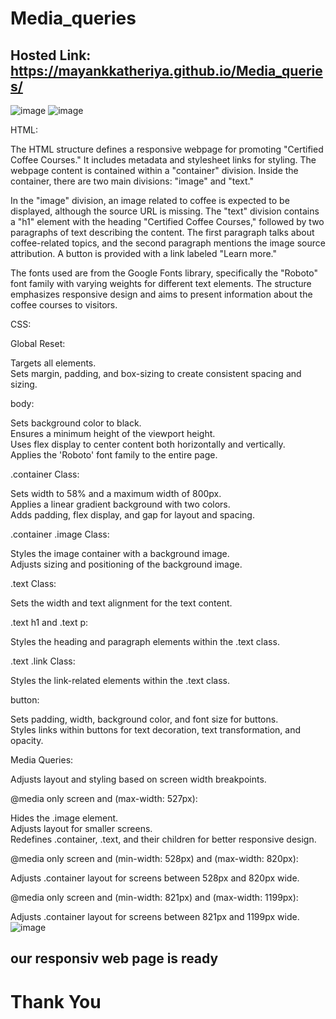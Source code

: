 # Media_queries
## Hosted Link: https://mayankkatheriya.github.io/Media_queries/
![image](https://github.com/Mayankkatheriya/Media_queries/assets/128832286/277a4405-f77b-4d4c-8ec0-14522792d80e)
![image](https://github.com/Mayankkatheriya/Media_queries/assets/128832286/451b452e-dd3a-4dc7-8781-3bcc58ea88d4)

HTML:

The HTML structure defines a responsive webpage for promoting "Certified Coffee Courses." It includes metadata and stylesheet links for styling. The webpage content is contained within a "container" division. Inside the container, there are two main divisions: "image" and "text."

In the "image" division, an image related to coffee is expected to be displayed, although the source URL is missing. The "text" division contains a "h1" element with the heading "Certified Coffee Courses," followed by two paragraphs of text describing the content. The first paragraph talks about coffee-related topics, and the second paragraph mentions the image source attribution. A button is provided with a link labeled "Learn more."

The fonts used are from the Google Fonts library, specifically the "Roboto" font family with varying weights for different text elements. The structure emphasizes responsive design and aims to present information about the coffee courses to visitors.

CSS:

Global Reset:

Targets all elements.\
Sets margin, padding, and box-sizing to create consistent spacing and sizing.

body:

Sets background color to black.\
Ensures a minimum height of the viewport height.\
Uses flex display to center content both horizontally and vertically.\
Applies the 'Roboto' font family to the entire page.

.container Class:

Sets width to 58% and a maximum width of 800px.\
Applies a linear gradient background with two colors.\
Adds padding, flex display, and gap for layout and spacing.

.container .image Class:

Styles the image container with a background image.\
Adjusts sizing and positioning of the background image.

.text Class:

Sets the width and text alignment for the text content.

.text h1 and .text p:

Styles the heading and paragraph elements within the .text class.

.text .link Class:

Styles the link-related elements within the .text class.

button:

Sets padding, width, background color, and font size for buttons.\
Styles links within buttons for text decoration, text transformation, and opacity.

Media Queries:

Adjusts layout and styling based on screen width breakpoints.

@media only screen and (max-width: 527px):

Hides the .image element.\
Adjusts layout for smaller screens.\
Redefines .container, .text, and their children for better responsive design.

@media only screen and (min-width: 528px) and (max-width: 820px):

Adjusts .container layout for screens between 528px and 820px wide.

@media only screen and (min-width: 821px) and (max-width: 1199px):

Adjusts .container layout for screens between 821px and 1199px wide.\
![image](https://github.com/Mayankkatheriya/Media_queries/assets/128832286/04a0f1d6-87df-4c90-966d-7088de2e2d08)

## our responsiv web page is ready
# Thank You
